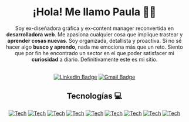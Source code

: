 <h1 align="center">¡Hola! Me llamo Paula 👋🏼</h1>

<div align="center">
Soy ex-diseñadora gráfica y ex-content manager reconvertida en <strong>desarrolladora web</strong>. Me apasiona cualquier cosa que implique trastear y <strong>aprender cosas nuevas</strong>. Soy organizada, detallista y proactiva. Si no sé hacer algo <strong>busco y aprendo</strong>, nada me emociona más que un reto. Siento que por fin he encontrado un sector en el que poder satisfacer mi <strong>curiosidad</strong> a diario. Definitivamente este es mi sitio.
</div>
<br>

<div align="center">
  
[![Linkedin Badge](https://img.shields.io/badge/-paulaperera-blue?style=flat-square&logo=linkedin&logoColor=white&link=https://www.linkedin.com/in/paulaperera/)](https://www.linkedin.com/in/paulaperera/)
[![Gmail Badge](https://img.shields.io/badge/-paulaperera@gmail.com-c14438?style=flat-square&logo=gmail&logoColor=white&link=mailto:paulaperera@gmail.com)](mailto:paulaperera@gmail.com)
</div>

<h2 align="center">Tecnologías 💻</h1>

<div align="center">
  
[![Tech](https://img.shields.io/badge/html%205-orange?style=for-the-badge&logo=html5&logoColor=white)](https://developer.mozilla.org/en-US/docs/Web/HTML)
[![Tech](https://img.shields.io/badge/css%203-blue?style=for-the-badge&logo=css3&logoColor=white)](https://developer.mozilla.org/en-US/docs/Web/CSS)
[![Tech](https://img.shields.io/badge/sass-bf4080?style=for-the-badge&logo=sass&logoColor=white)](https://sass-lang.com/)
[![Tech](https://img.shields.io/badge/javascript-yellow?style=for-the-badge&logo=javascript&logoColor=white)](https://developer.mozilla.org/en-US/docs/Web/JavaScript)
[![Tech](https://img.shields.io/badge/react-61dafb?style=for-the-badge&logo=react&logoColor=black)](https://reactjs.org/)
[![Tech](https://img.shields.io/badge/node%20js-026e00?style=for-the-badge&logo=nodedotjs&logoColor=white)](https://nodejs.org/en/)
[![Tech](https://img.shields.io/badge/express-black?style=for-the-badge&logo=express&logoColor=white)](https://expressjs.com/)
[![Tech](https://img.shields.io/badge/sqlite-048acc?style=for-the-badge&logo=sqlite&logoColor=white)](https://sqlite.org/index.html)
[![Tech](https://img.shields.io/badge/git-f05133?style=for-the-badge&logo=git&logoColor=white)](https://git-scm.com/)
</div>
